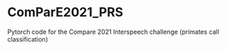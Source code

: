 # ComParE2021_PRS
Pytorch code for the Compare 2021 Interspeech challenge (primates call classification)
